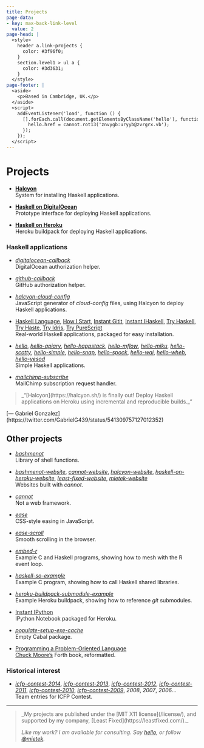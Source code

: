 ```yaml
---
title: Projects
page-data:
- key: max-back-link-level
  value: 2
page-head: |
  <style>
    header a.link-projects {
      color: #3f96f0;
    }
    section.level1 > ul a {
      color: #3d3631;
    }
  </style>
page-footer: |
  <aside>
    <p>Based in Cambridge, UK.</p>
  </aside>
  <script>
    addEventListener('load', function () {
      [].forEach.call(document.getElementsByClassName('hello'), function (hello) {
        hello.href = cannot.rot13('znvygb:uryyb@zvrgrx.vb');
      });
    });
  </script>
---
```



Projects
========


- [**Halcyon**](https://halcyon.sh/)\
  System for installing Haskell applications.
  
- [**Haskell on DigitalOcean**](https://halcyon.sh/deploy/)\
  Prototype interface for deploying Haskell applications.

- [**Haskell on Heroku**](https://haskellonheroku.com/)\
  Heroku buildpack for deploying Haskell applications.


### Haskell applications

- [_digitalocean-callback_](https://github.com/mietek/digitalocean-callback)\
  DigitalOcean authorization helper.

- [_github-callback_](https://github.com/mietek/github-callback)\
  GitHub authorization helper.

- [_halcyon-cloud-config_](https://github.com/mietek/halcyon-cloud-config)\
  JavaScript generator of _cloud-config_ files, using Halcyon to deploy Haskell applications.

- [Haskell Language](https://github.com/mietek/hl), [How I Start](https://github.com/mietek/howistart), [Instant Gitit](https://github.com/mietek/instant-gitit), [Instant IHaskell](https://github.com/mietek/instant-ihaskell), [Try Haskell](https://github.com/mietek/tryhaskell), [Try Haste](https://github.com/mietek/tryhaste), [Try Idris](https://github.com/mietek/tryidris), [Try PureScript](https://github.com/mietek/trypurescript)\
  Real-world Haskell applications, packaged for easy installation.

- [_hello_](https://github.com/mietek/hello), [_hello-apiary_](https://github.com/mietek/hello-apiary), [_hello-happstack_](https://github.com/mietek/hello-happstack), [_hello-mflow_](https://github.com/mietek/hello-mflow), [_hello-miku_](https://github.com/mietek/hello-miku), [_hello-scotty_](https://github.com/mietek/hello-scotty), [_hello-simple_](https://github.com/mietek/hello-simple), [_hello-snap_](https://github.com/mietek/hello-happstack), [_hello-spock_](https://github.com/mietek/hello-spock), [_hello-wai_](https://github.com/mietek/hello-wai), [_hello-wheb_](https://github.com/mietek/hello-wheb), [_hello-yesod_](https://github.com/mietek/hello-yesod)\
  Simple Haskell applications.

- [_mailchimp-subscribe_](https://github.com/mietek/mailchimp-subscribe)\
  MailChimp subscription request handler.


<aside>
<a class="micro face gabriel-gonzales" href="https://twitter.com/GabrielG439/status/541309757127012352"></a>
<blockquote>_“[Halcyon](https://halcyon.sh/) is finally out! Deploy Haskell applications on Heroku using incremental and reproducible builds._”</blockquote>
<p>[— Gabriel Gonzalez](https://twitter.com/GabrielG439/status/541309757127012352)</p>
</aside>


Other projects
--------------

- [_bashmenot_](https://bashmenot.mietek.io/)\
  Library of shell functions.
  
- [_bashmenot-website_](https://github.com/mietek/bashmenot-website), [_cannot-website_](https://github.com/mietek/cannot-website), [_halcyon-website_](https://github.com/mietek/halcyon-website), [_haskell-on-heroku-website_](https://github.com/mietek/haskell-on-heroku-website), [_least-fixed-website_](https://github.com/mietek/least-fixed-website), [_mietek-website_](https://github.com/mietek/mietek-website)\
  Websites built with _cannot_.

- [_cannot_](https://cannot.mietek.io/)\
  Not a web framework.

- [_ease_](https://github.com/mietek/ease)\
  CSS-style easing in JavaScript.

- [_ease-scroll_](https://github.com/mietek/ease-scroll)\
  Smooth scrolling in the browser.

- [_embed-r_](https://github.com/mietek/embed-r)\
  Example C and Haskell programs, showing how to mesh with the R event loop.

- [_haskell-so-example_](https://github.com/mietek/haskell-so-example)\
  Example C program, showing how to call Haskell shared libraries.

- [_heroku-buildpack-submodule-example_](https://github.com/mietek/heroku-buildpack-submodule-example)\
  Example Heroku buildpack, showing how to reference _git_ submodules.

- [Instant IPython](https://github.com/mietek/instant-ipython)\
  IPython Notebook packaged for Heroku.

- [_populate-setup-exe-cache_](https://github.com/mietek/populate-setup-exe-cache)\
  Empty Cabal package.

- [Programming a Problem-Oriented Language](https://github.com/mietek/programming-a-problem-oriented-language)\
  [Chuck Moore’s](http://colorforth.com/) Forth book, reformatted.


### Historical interest

- [_icfp-contest-2014_](https://github.com/mietek/icfp-contest-2014), [_icfp-contest-2013_](https://github.com/mietek/icfp-contest-2013), [_icfp-contest-2012_](https://github.com/mietek/icfp-contest-2012), [_icfp-contest-2011_](https://github.com/mietek/icfp-contest-2011), [_icfp-contest-2010_](https://github.com/mietek/icfp-contest-2010), [_icfp-contest-2009_](https://github.com/mietek/icfp-contest-2009), _2008_, _2007_, _2006_…\
  Team entries for ICFP Contest.


---

<div class="aside-like">
<a class="face mietek" href="https://mietek.io/"></a>
<blockquote>_My projects are published under the [MIT X11 license](/license/), and supported by my company, [Least Fixed](https://leastfixed.com/)._

_Like my work?  I am available for consulting.  Say <a class="hello" href="">hello</a>, or follow <a href="https://twitter.com/mietek">@mietek</a>._
</blockquote>
</div>

